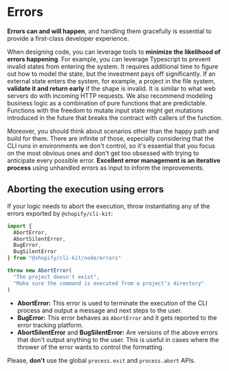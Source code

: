 # Errors

**Errors can and will happen**, and handling them gracefully is essential to provide a first-class developer experience.

When designing code, you can leverage tools to **minimize the likelihood of errors happening**. For example, you can leverage Typescript to prevent invalid states from entering the system. It requires additional time to figure out how to model the state, but the investment pays off significantly. If an external state enters the system, for example, a project in the file system, **validate it and return early** if the shape is invalid. It is similar to what web servers do with incoming HTTP requests. We also recommend modeling business logic as a combination of pure functions that are predictable. Functions with the freedom to mutate input state might get mutations introduced in the future that breaks the contract with callers of the function.

Moreover, you should think about scenarios other than the happy path and build for them. There are infinite of those, especially considering that the CLI runs in environments we don't control, so it's essential that you focus on the most obvious ones and don't get too obsessed with trying to anticipate every possible error. **Excellent error management is an iterative process** using unhandled errors as input to inform the improvements.

## Aborting the execution using errors

If your logic needs to abort the execution, throw instantiating any of the errors exported by `@shopify/cli-kit`:

```js
import {
  AbortError,
  AbortSilentError,
  BugError,
  BugSilentError
} from "@shopify/cli-kit/node/errors"

throw new AbortError(
  "The project doesn't exist",
  "Make sure the command is executed from a project's directory"
)
```

- **AbortError:** This error is used to terminate the execution of the CLI process and output a message and next steps to the user.
- **BugError:** This error behaves as `AbortError` and it gets reported to the error tracking platform.
- **AbortSilentError** and **BugSilentError:** Are versions of the above errors that don't output anything to the user. This is useful in cases where the thrower of the error wants to control the formatting.

Please, **don't** use the global `process.exit` and `process.abort` APIs.
